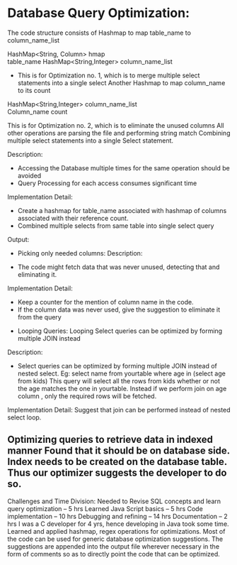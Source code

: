 # Database Query Optimization:

The code structure consists of Hashmap to map table_name to column_name_list

HashMap<String, Column> hmap	
table_name	 HashMap<String,Integer> column_name_list

* This is for Optimization no. 1, which is to merge multiple select statements into a single select
Another Hashmap to map column_name to its count

HashMap<String,Integer> column_name_list	
Column_name	count

This is for Optimization no. 2, which is to eliminate the unused columns
All other operations are parsing the file and performing string match 
Combining multiple select statements into a single Select statement. 

Description:
 - Accessing the Database multiple times for the same operation should be avoided
 - Query Processing for each access consumes significant time

Implementation Detail:
 - Create a hashmap for table_name associated with hashmap of columns associated with their reference count.
 - Combined multiple selects from same table into single select query

Output:

* Picking only needed columns:
Description:
- The code might fetch data that was never unused, detecting that and eliminating it. 

Implementation Detail:
- Keep a counter for the mention of column name in the code.
- If the column data was never used, give the suggestion to eliminate it from the query

* Looping Queries: Looping Select queries can be optimized by forming multiple JOIN instead 

Description:
- Select queries can be optimized by forming multiple JOIN instead of nested select.
Eg: select name from yourtable where age in (select age from kids)
This query will select all the rows from kids whether or not the age matches the one in yourtable. Instead if we perform join on age column , only the required rows will be fetched.

Implementation Detail:
Suggest that join can be performed instead of nested select loop.

 Optimizing queries to retrieve data in indexed manner
Found that it should be on database side. Index needs to be created on the database table. Thus our optimizer suggests the developer to do so.
------------------------

Challenges and Time Division:
Needed to Revise SQL concepts and learn query optimization – 5 hrs
Learned Java Script basics – 5 hrs
Code implementation – 10 hrs
Debugging and refining – 14 hrs
Documentation – 2 hrs
I was  a C developer for 4 yrs, hence developing in Java took some time. Learned and applied hashmap, regex operations for optimizations.  Most of the code can be used for generic database optimization suggestions.  The suggestions are appended into the output file wherever necessary in the form of comments so as to directly point the code that can be optimized.
